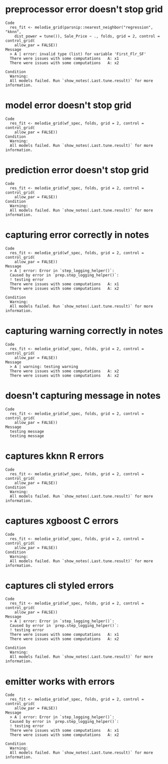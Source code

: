# preprocessor error doesn't stop grid

    Code
      res_fit <- melodie_grid(parsnip::nearest_neighbor("regression", "kknn",
        dist_power = tune()), Sale_Price ~ ., folds, grid = 2, control = control_grid(
        allow_par = FALSE))
    Message
      > A | error: invalid type (list) for variable 'First_Flr_SF'
      There were issues with some computations   A: x1
      There were issues with some computations   A: x2
      
    Condition
      Warning:
      All models failed. Run `show_notes(.Last.tune.result)` for more information.

# model error doesn't stop grid

    Code
      res_fit <- melodie_grid(wf_spec, folds, grid = 2, control = control_grid(
        allow_par = FALSE))
    Condition
      Warning:
      All models failed. Run `show_notes(.Last.tune.result)` for more information.

# prediction error doesn't stop grid

    Code
      res_fit <- melodie_grid(wf_spec, folds, grid = 2, control = control_grid(
        allow_par = FALSE))
    Condition
      Warning:
      All models failed. Run `show_notes(.Last.tune.result)` for more information.

# capturing error correctly in notes

    Code
      res_fit <- melodie_grid(wf_spec, folds, grid = 2, control = control_grid(
        allow_par = FALSE))
    Message
      > A | error: Error in `step_logging_helper()`:
      Caused by error in `prep.step_logging_helper()`:
      ! testing error
      There were issues with some computations   A: x1
      There were issues with some computations   A: x2
      
    Condition
      Warning:
      All models failed. Run `show_notes(.Last.tune.result)` for more information.

# capturing warning correctly in notes

    Code
      res_fit <- melodie_grid(wf_spec, folds, grid = 2, control = control_grid(
        allow_par = FALSE))
    Message
      > A | warning: testing warning
      There were issues with some computations   A: x2
      There were issues with some computations   A: x2
      

# doesn't capturing message in notes

    Code
      res_fit <- melodie_grid(wf_spec, folds, grid = 2, control = control_grid(
        allow_par = FALSE))
    Message
      testing message
      testing message

# captures kknn R errors

    Code
      res_fit <- melodie_grid(wf_spec, folds, grid = 2, control = control_grid(
        allow_par = FALSE))
    Condition
      Warning:
      All models failed. Run `show_notes(.Last.tune.result)` for more information.

# captures xgboost C errors

    Code
      res_fit <- melodie_grid(wf_spec, folds, grid = 2, control = control_grid(
        allow_par = FALSE))
    Condition
      Warning:
      All models failed. Run `show_notes(.Last.tune.result)` for more information.

# captures cli styled errors

    Code
      res_fit <- melodie_grid(wf_spec, folds, grid = 2, control = control_grid(
        allow_par = FALSE))
    Message
      > A | error: Error in `step_logging_helper()`:
      Caused by error in `prep.step_logging_helper()`:
      ! testing error
      There were issues with some computations   A: x1
      There were issues with some computations   A: x2
      
    Condition
      Warning:
      All models failed. Run `show_notes(.Last.tune.result)` for more information.

# emitter works with errors

    Code
      res_fit <- melodie_grid(wf_spec, folds, grid = 2, control = control_grid(
        allow_par = FALSE))
    Message
      > A | error: Error in `step_logging_helper()`:
      Caused by error in `prep.step_logging_helper()`:
      ! testing error
      There were issues with some computations   A: x1
      There were issues with some computations   A: x2
      
    Condition
      Warning:
      All models failed. Run `show_notes(.Last.tune.result)` for more information.

